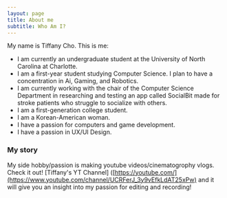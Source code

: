 ```yaml
---
layout: page
title: About me
subtitle: Who Am I?
---
```


My name is Tiffany Cho. This is me:

- I am currently an undergraduate student at the University of North Carolina at Charlotte.
- I am a first-year student studying Computer Science. I plan to have a concentration in Ai, Gaming, and Robotics.
- I am currently working with the chair of the Computer Science Department in researching and testing an app called SocialBit made for stroke patients who struggle to socialize with others.
- I am a first-generation college student.
- I am a Korean-American woman.
- I have a passion for computers and game development.
- I have a passion in UX/UI Design.


### My story

My side hobby/passion is making youtube videos/cinematogrophy vlogs. Check it out! [Tiffany's YT Channel] ([https://youtube.com/](https://www.youtube.com/channel/UCRFerJ_3y9vEfkLdAT25xPw) and it will give you an insight into my passion for editing and recording!
